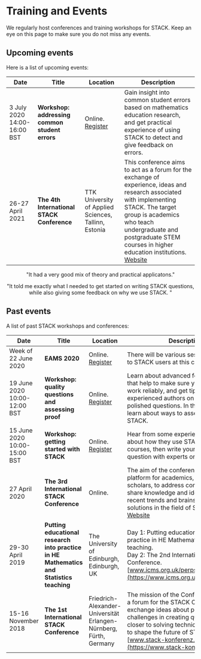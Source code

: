 # Training and Events

We regularly host conferences and training workshops for STACK. Keep an eye on this page to make sure you do not miss any events. 

## Upcoming events

Here is a list of upcoming events:

| Date                                        | Title                                                | Location                                                     | Description                                                  |
| ------------------------------------------- | ---------------------------------------------------- | ------------------------------------------------------------ | ------------------------------------------------------------ |
| 3 July <br/>2020 <br/>14:00-16:00 BST&emsp; | **Workshop: addressing common student errors**&emsp; | Online. <br>[Register](https://stack2.maths.ed.ac.uk/demo2018/course/view.php?id=67)&emsp; | Gain insight into common student errors based on mathematics education research, and get practical experience of using STACK to detect and give feedback on errors. |
| 26-27 April <br/>2021                       | **The 4th International STACK Conference**           | TTK University of Applied Sciences, Tallinn, Estonia         | This conference aims to act as a forum for the exchange of experience, ideas and research associated with implementing STACK. The target group is academics who teach undergraduate and postgraduate STEM courses in higher education institutions. <br/>[Website](https://sites.google.com/tktk.ee/27-28april2020tallinnestonia) |


<center><p class="lead">"It had a very good mix of theory and practical applicatons."</p></center>
<center><p class="lead">"It told me exactly what I needed to get started on writing STACK questions, while also giving some feedback on why we use STACK.	"</p></center>



## Past events

A list of past STACK workshops and conferences:

| Date                                   | Title                                                        | Location                                                     | Description                                                  |
| -------------------------------------- | ------------------------------------------------------------ | ------------------------------------------------------------ | ------------------------------------------------------------ |
| Week of 22 June <br/>2020              | **EAMS 2020**                                                | Online. <br/>[Register](https://eams.ncl.ac.uk/)             | There will be various sessions of interest to STACK users at this conference. |
| 19 June <br/>2020 <br/>10:00-12:00 BST | **Workshop: quality questions and assessing proof**          | Online. <br/>[Register](https://stack2.maths.ed.ac.uk/demo2018/course/view.php?id=66) | Learn about advanced features of STACK that help to make sure your questions work reliably, and get tips from experienced authors on how to write polished questions. In the second half, learn about ways to assess proof using STACK. |
| 15 June <br/>2020 <br/>10:00-15:00 BST | **Workshop: getting started with STACK**                     | Online. <br/>[Register](https://stack2.maths.ed.ac.uk/demo2018/course/view.php?id=65) | Hear from some experienced users about how they use STACK in variety of courses, then write your first STACK question with experts on hand to help. |
| 27 April <br/>2020                     | **The 3rd International STACK Conference**                   | Online.                                                      | The aim of the conference is to provide a platform for academics, researchers, and scholars, to address common challenges, share knowledge and ideas as well as recent trends and brainstorm creative solutions in the field of STACK. <br/>[Website](https://sites.google.com/tktk.ee/27-28april2020tallinnestonia) |
| 29-30 April <br/>2019                  | **Putting educational research into practice in HE Mathematics and Statistics teaching** | The University of Edinburgh, Edinburgh, UK                   | Day 1: Putting educational research into practice in HE Mathematics and Statistics teaching. <br>Day 2: The 2nd International STACK Conference. <br/>[www.icms.org.uk/perpstack.php](https://www.icms.org.uk/perpstack.php) |
| 15-16 November <br/>2018               | **The 1st International STACK Conference**                   | Friedrich-Alexander-Universität Erlangen-Nürnberg, Fürth, Germany | The mission of the Conference is to offer a forum for the STACK Community, to exchange ideas about possibilities and challenges in creating questions, to get closer to solving technical questions and to shape the future of STACK. <br/>[www.stack-konferenz.de](https://www.stack-konferenz.de/) |
